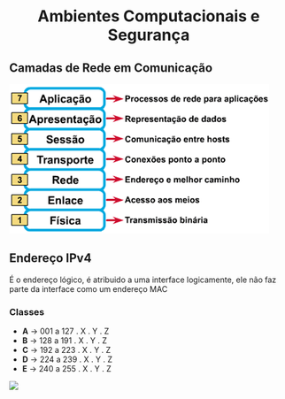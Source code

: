 <h1 align="center">Ambientes Computacionais e Segurança</h1>

## Camadas de Rede em Comunicação

<img src="img/camada-rede-com.png" height="80%">

## Endereço IPv4

É o endereço lógico, é atribuido a uma interface logicamente, ele não faz parte da interface como um endereço MAC

### Classes

- **A** -> 001 a 127 . X . Y . Z
- **B** -> 128 a 191 . X . Y . Z
- **C** -> 192 a 223 . X . Y . Z
- **D** -> 224 a 239 . X . Y . Z
- **E** -> 240 a 255 . X . Y . Z
<img src="img">
